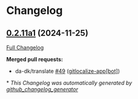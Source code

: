 # Changelog

## [0.2.11a1](https://github.com/OpenVoiceOS/ovos-skill-wolfie/tree/0.2.11a1) (2024-11-25)

[Full Changelog](https://github.com/OpenVoiceOS/ovos-skill-wolfie/compare/0.2.10...0.2.11a1)

**Merged pull requests:**

- da-dk/translate [\#49](https://github.com/OpenVoiceOS/ovos-skill-wolfie/pull/49) ([gitlocalize-app[bot]](https://github.com/apps/gitlocalize-app))



\* *This Changelog was automatically generated by [github_changelog_generator](https://github.com/github-changelog-generator/github-changelog-generator)*
